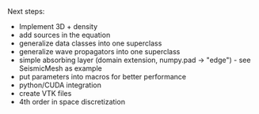 Next steps:
* Implement 3D + density
* add sources in the equation
* generalize data classes into one superclass
* generalize wave propagators into one superclass
* simple absorbing layer (domain extension, numpy.pad -> "edge") - see SeismicMesh as example
* put parameters into macros for better performance
* python/CUDA integration
* create VTK files
* 4th order in space discretization
